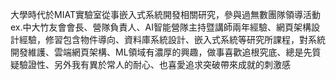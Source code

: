 大學時代於MIAT實驗室從事嵌入式系統開發相關研究，參與過無數團隊領導活動ex.中大竹友會會長、營隊負責人、AI智能營隊主持暨講師兩年經驗、網頁架構設計經驗，修習包含物件導向、資料庫系統設計、嵌入式系統等研究所課程，對系統開發維護、雲端網頁架構、ML領域有濃厚的興趣，做事喜歡追根究底、總是先質疑驗證性、另外我有異於常人的耐心、也喜愛追求突破帶來成就的刺激感                   

